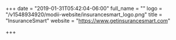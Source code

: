 +++
date = "2019-01-31T05:42:04-06:00"
full_name = ""
logo = "/v1548934920/modii-website/insurancesmart_logo.png"
title = "InsuranceSmart"
website = "https://www.getinsurancesmart.com"

+++
